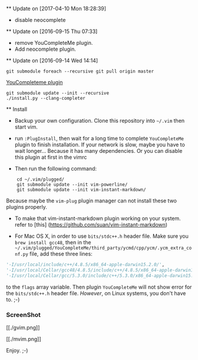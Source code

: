 ** Update on [2017-04-10 Mon 18:28:39]

- disable neocomplete

** Update on [2016-09-15 Thu 07:33]

- remove YouCompleteMe plugin.
- Add neocomplete plugin.

** Update on [2016-09-14 Wed 14:14]

```
git submodule foreach --recursive git pull origin master
```

[YouCompleteme plugin](https://github.com/Valloric/YouCompleteMe)

```
git submodule update --init --recursive
./install.py --clang-completer
```

** Install

- Backup your own configuration. Clone this repository into 
`~/.vim` then start vim.

- run `:PlugInstall`, then wait for a long time to complete
`YouCompleteMe` plugin to finish installation. If your network
is slow, maybe you have to wait longer... Because it has many
dependencies. Or you can disable this plugin at first in the
vimrc

- Then run the following command:

```
    cd ~/.vim/plugged/
    git submodule update --init vim-powerline/
    git submodule update --init vim-instant-markdown/
```

Because maybe the `vim-plug` plugin manager can not install these
two plugins properly.

- To make that vim-instant-markdown plugin working on your 
system. refer to [this] (https://github.com/suan/vim-instant-markdown)

- For Mac OS X, in order to use `bits/stdc++.h` header file. Make
sure you `brew install gcc48`, then in the `~/.vim/plugged/YouCompleteMe/third_party/ycmd/cpp/ycm/.ycm_extra_conf.py`
file, add these three lines:

```python
'-I/usr/local/include/c++/4.8.5/x86_64-apple-darwin15.2.0/',
'-I/usr/local/Cellar/gcc48/4.8.5/include/c++/4.8.5/x86_64-apple-darwin15.2.0/',
'-I/usr/local/Cellar/gcc/5.3.0/include/c++/5.3.0/x86_64-apple-darwin15.0.0/',
```

to the `flags` array variable. Then plugin `YouCompleteMe` will not 
show error for the `bits/stdc++.h` header file. *However*, on Linux
systems, you don't have to. ;-)

### ScreenShot
[[./gvim.png]]

[[./mvim.png]]

Enjoy. ;-)

